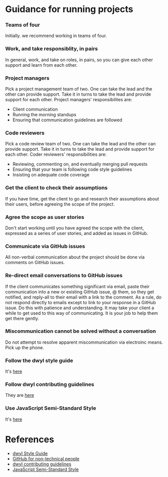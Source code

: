 # Guidance for running projects

### Teams of four
Initially. we recommend working in teams of four.

### Work, and take responsiblity, in pairs
In general, work, and take on roles, in pairs, so you can give each other support and learn from each other. 

### Project managers
Pick a project management team of two. One can take the lead and the other can provide support. Take it in turns to take the lead and provide support for each other. Project managers' responsibilites are:
+ Client communication
+ Running the morning standups
+ Ensuring that communication guidelines are followed

### Code reviewers
Pick a code review team of two. One can take the lead and the other can provide support. Take it in turns to take the lead and provide support for each other. Coder reviewers' responsibilities are:
+ Reviewing, commenting on, and eventually merging pull requests
+ Ensuring that your team is following code style guidelines
+ Insisting on adequate code coverage

### Get the client to check their assumptions
If you have time, get the client to go and research their assumptions about their users, before agreeing the scope of the project.

### Agree the scope as user stories
Don't start working until you have agreed the scope with the client, expressed as a series of user stories, and added as issues in GitHub.

### Communicate via GitHub issues
All non-verbal communication about the project should be done via comments on GitHub issues.

### Re-direct email conversations to GitHub issues
If the client communicates something significant via email, paste their communication into a new or existing GitHub issue, @ them, so they get notified, and reply-all to their email with a link to the comment. As a rule, do not respond directly to emails except to link to your response in a GitHub issue. Do this with patience and understanding. It may take your client a while to get used to this way of communicating. It is your job to help them get there gently.

### Miscommunication cannot be solved without a conversation
Do not attempt to resolve apparent miscommunication via electroinc means. Pick up the phone.

### Follow the dwyl style guide
It's [here](https://github.com/dwyl/style-guide)

### Follow dwyl contributing guidelines
They are [here](https://github.com/dwyl/contributing)

### Use JavaScript Semi-Standard Style
It's [here](https://github.com/Flet/semistandard)


# References

- [dwyl Style Guide](https://github.com/dwyl/style-guide)
- [GitHub for non-technical people](https://github.com/dwyl/github-reference)
- [dwyl contributing guidelines](https://github.com/dwyl/contributing)
- [JavaScript Semi-Standard Style](https://github.com/Flet/semistandard)

